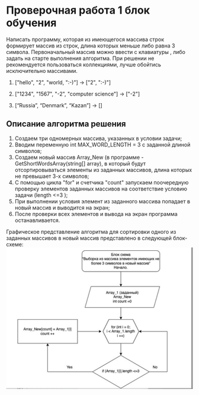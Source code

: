 # Проверочная работа 1 блок обучения

Написать программу, которая из имеющегося массива строк формирует массив из строк, длина которых меньше либо равна 3 символа.
Первоначальный массив можно ввести с клавиатуры , либо задать на старте выполнения алгоритма.
При решении не рекомендуется пользоваться коллекциями, лучше обойтись исключительно массивами.

1. ["hello", "2", "world, ":-)"] -> ["2", ":-)"]

2. ["1234", "1567", "-2", "computer science"] -> ["-2"]

3. [“Russia”, “Denmark”, “Kazan”] → []

## Описание алгоритма решения

1. Создаем три одномерных массива, указанных в условии задачи;
2. Вводим переменную int MAX_WORD_LENGTH = 3 с заданной длиной символов;
3. Создаем новый массив Array_New (в программе - GetShortWordsArray(string[] array), в который будут отсортировываться элементы из заданных массивов, длина которых не превышает 3-х символов;
4. С помощью цикла "for" и счетчика "count" запускаем поочередную проверку элементов заданных массивов на соответствие условию задачи (length <=3 );
5. При выполнении условия элемент из заданного массива попадает в новый массив и выводится на экран;
6. После проверки всех элементов и вывода на экран программа останавливается.  

Графическое представление алгоритма для сортировки одного из заданных массивов в новый массив представлено в следующей блок-схеме:
![Блок-схема](Diagram1.png)
